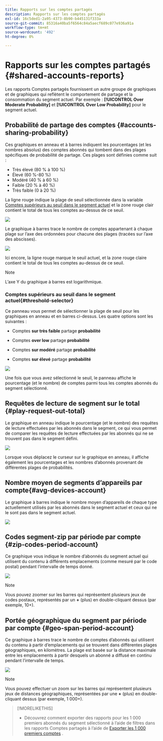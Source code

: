 ```yaml
---
title: Rapports sur les comptes partagés
description: Rapports sur les comptes partagés
exl-id: 16c5ded1-2a95-4373-8b90-b445131f333a
source-git-commit: 85316a40ba5f6564c84a5aecf689c077e936a91a
workflow-type: tm+mt
source-wordcount: '492'
ht-degree: 0%

---
```


# Rapports sur les comptes partagés {#shared-accounts-reports}

Les rapports Comptes partagés fournissent un autre groupe de graphiques et de graphiques qui reflètent le comportement de partage et la consommation du segment actuel. Par exemple : **[!UICONTROL Over Moderate Probability]** et **[!UICONTROL Over Low Probability]** pour le segment actuel.

## Probabilité de partage des comptes {#accounts-sharing-probability}

Ces graphiques en anneau et à barres indiquent les pourcentages (et les nombres absolus) des comptes abonnés qui tombent dans des plages spécifiques de probabilité de partage. Ces plages sont définies comme suit :

* Très élevé (80 % à 100 %)
* Élevé (60 %-80 %)
* Modéré (40 % à 60 %)
* Faible (20 % à 40 %)
* Très faible (0 à 20 %)

La ligne rouge indique la plage de seuil sélectionnée dans la variable [Comptes supérieurs au seuil dans le segment actuel](#threshold-selector) et la zone rouge clair contient le total de tous les comptes au-dessus de ce seuil.

![](assets/accounts-sharing-probability-pie.png)

Le graphique à barres trace le nombre de comptes appartenant à chaque plage sur l’axe des ordonnées pour chacune des plages (tracées sur l’axe des abscisses).

![](assets/accounts-sharing-probability-bar.png)

Ici encore, la ligne rouge marque le seuil actuel, et la zone rouge claire contient le total de tous les comptes au-dessus de ce seuil.

>[!NOTE]
>
> L’axe Y du graphique à barres est logarithmique.

### Comptes supérieurs au seuil dans le segment actuel{#threshold-selector}

Ce panneau vous permet de sélectionner la plage de seuil pour les graphiques en anneau et en barres ci-dessus. Les quatre options sont les suivantes :

* Comptes **sur très faible** partage **probabilité**

* Comptes **over low** partage **probabilité**

* Comptes **sur modéré** partage **probabilité**

* Comptes **sur élevé** partage **probabilité**

![](assets/threshold-selector-shared-accounts.png)

Une fois que vous avez sélectionné le seuil, le panneau affiche le pourcentage (et le nombre) de comptes parmi tous les comptes abonnés du segment sélectionné.

## Requêtes de lecture de segment sur le total {#play-request-out-total}

Le graphique en anneau indique le pourcentage (et le nombre) des requêtes de lecture effectuées par les abonnés dans le segment, ce qui vous permet de comparer les requêtes de lecture effectuées par les abonnés qui ne se trouvent pas dans le segment défini.

![](assets/play-req-outof-total.png)

Lorsque vous déplacez le curseur sur le graphique en anneau, il affiche également les pourcentages et les nombres d’abonnés provenant de différentes plages de probabilités.

<!--![](assets/play-request-total.gif)-->

## Nombre moyen de segments d’appareils par compte{#avg-devices-account}

Le graphique à barres indique le nombre moyen d’appareils de chaque type actuellement utilisés par les abonnés dans le segment actuel et ceux qui ne le sont pas dans le segment actuel.

![](assets/avg-devices-per-acc.png)

## Codes segment-zip par période par compte {#zip-codes-period-account}

Ce graphique vous indique le nombre d’abonnés du segment actuel qui utilisent du contenu à différents emplacements (comme mesuré par le code postal) pendant l’intervalle de temps donné.

![](assets/zip-period-account.png)

>[!NOTE]
>
>Vous pouvez zoomer sur les barres qui représentent plusieurs jeux de codes postaux, représentés par un **+** (plus) en double-cliquant dessus (par exemple, 10+).


## Portée géographique du segment par période par compte {#geo-span-period-account}

Ce graphique à barres trace le nombre de comptes d’abonnés qui utilisent du contenu à partir d’emplacements qui se trouvent dans différentes plages géographiques, en kilomètres. La plage est basée sur la distance maximale entre les emplacements à partir desquels un abonné a diffusé en continu pendant l’intervalle de temps.

![](assets/geogr-span-account.png)

>[!NOTE]
>
> Vous pouvez effectuer un zoom sur les barres qui représentent plusieurs jeux de distances géographiques, représentées par une **+** (plus) en double-cliquant dessus (par exemple, 1 000+).

>[!MORELIKETHIS]
>
>* Découvrez comment exporter des rapports pour les 1 000 premiers abonnés du segment sélectionné à l’aide de filtres dans les rapports Comptes partagés à l’aide de [Exporter les 1 000 premiers comptes](/help/accountiq/export-acc-information.md) .
